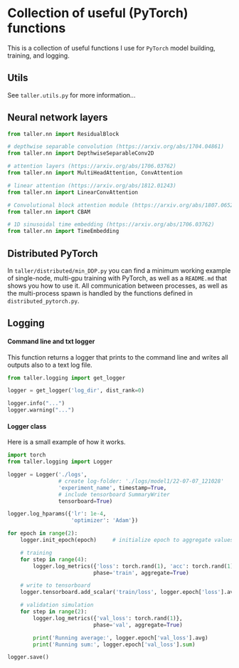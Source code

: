 # Collection of useful (PyTorch) functions


This is a collection of useful functions I use for `PyTorch` model building, training, and logging.

## Utils

See `taller.utils.py` for more information... 

## Neural network layers

```python
from taller.nn import ResidualBlock

# depthwise separable convolution (https://arxiv.org/abs/1704.04861)
from taller.nn import DepthwiseSeparableConv2D

# attention layers (https://arxiv.org/abs/1706.03762)
from taller.nn import MultiHeadAttention, ConvAttention

# linear attention (https://arxiv.org/abs/1812.01243)
from taller.nn import LinearConvAttention

# Convolutional block attention module (https://arxiv.org/abs/1807.06521)
from taller.nn import CBAM

# 1D sinusoidal time embedding (https://arxiv.org/abs/1706.03762)
from taller.nn import TimeEmbedding
```

## Distributed PyTorch

In `taller/distributed/min_DDP.py` you can find a minimum working example of single-node,
multi-gpu training with PyTorch, as well as a `README.md` that shows you how to use it.
All communication between processes, as well as the multi-process spawn is handled by
the functions defined in `distributed_pytorch.py`.



## Logging

#### Command line and txt logger

This function returns a logger that prints to the command line and writes 
all outputs also to a text log file.

```python
from taller.logging import get_logger

logger = get_logger('log_dir', dist_rank=0)

logger.info("...")
logger.warning("...")
```

#### Logger class

Here is a small example of how it works.

```python
import torch
from taller.logging import Logger

logger = Logger('./logs',
                # create log-folder: './logs/model1/22-07-07_121028'
                'experiment_name', timestamp=True,
                # include tensorboard SummaryWriter
                tensorboard=True)

logger.log_hparams({'lr': 1e-4,
                    'optimizer': 'Adam'})

for epoch in range(2):
    logger.init_epoch(epoch)     # initialize epoch to aggregate values

    # training
    for step in range(4):
        logger.log_metrics({'loss': torch.rand(1), 'acc': torch.rand(1)},
                           phase='train', aggregate=True)

    # write to tensorboard
    logger.tensorboard.add_scalar('train/loss', logger.epoch['loss'].avg)

    # validation simulation
    for step in range(2):
        logger.log_metrics({'val_loss': torch.rand(1)},
                           phase='val', aggregate=True)

        print('Running average:', logger.epoch['val_loss'].avg)
        print('Running sum:', logger.epoch['val_loss'].sum)

logger.save()
```


